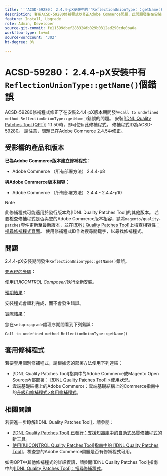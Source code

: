 ```yaml
---
title: '''ACSD-59280： 2.4.4-pX安裝中的''ReflectionUnionType：：getName()''錯誤'''
description: 套用ACSD-59280修補程式以修正Adobe Commerce問題，此問題發生在安裝2.4.4-pX版本期間發生「呼叫未定義方法ReflectionUnionType：：getName()」錯誤。
feature: Install, Upgrade
role: Admin, Developer
source-git-commit: fe11599dbef283326db029b0312ad290cde0ba0a
workflow-type: tm+mt
source-wordcount: '302'
ht-degree: 0%

---
```


# ACSD-59280： 2.4.4-pX安裝中有`ReflectionUnionType::getName()`個錯誤

ACSD-59280修補程式修正了在安裝2.4.4-pX版本期間發生`call to undefined method ReflectionUnionType::getName()`錯誤的問題。 安裝[[!DNL Quality Patches Tool (QPT)]](https://experienceleague.adobe.com/en/docs/commerce-knowledge-base/kb/announcements/commerce-announcements/magento-quality-patches-released-new-tool-to-self-serve-quality-patches) 1.1.50時，即可使用此修補程式。 修補程式ID為ACSD-59280。 請注意，問題已在Adobe Commerce 2.4.5中修正。

## 受影響的產品和版本

**已為Adobe Commerce版本建立修補程式：**

* Adobe Commerce （所有部署方法） 2.4.4-p8

**與Adobe Commerce版本相容：**

* Adobe Commerce （所有部署方法） 2.4.4 - 2.4.4-p10

>[!NOTE]
>
>此修補程式可能適用於發行版本為[!DNL Quality Patches Tool]的其他版本。 若要檢查修補程式是否與您的Adobe Commerce版本相容，請將`magento/quality-patches`套件更新至最新版本，並在[[!DNL Quality Patches Tool]上檢查相容性：搜尋修補程式頁面](https://experienceleague.adobe.com/tools/commerce-quality-patches/index.html)。 使用修補程式ID作為搜尋關鍵字，以尋找修補程式。

## 問題

2.4.4-pX安裝期間發生`ReflectionUnionType::getName()`錯誤。

<u>要再現的步驟</u>：

使用&#x200B;*[!UICONTROL Composer]*&#x200B;執行全新安裝。

<u>預期結果</u>：

安裝程式會順利完成，而不會發生錯誤。

<u>實際結果</u>：

您在`setup:upgrade`處理序期間看到下列錯誤：

`Call to undefined method ReflectionUnionType::getName()`

## 套用修補程式

若要套用個別修補程式，請根據您的部署方法使用下列連結：

* [!DNL Quality Patches Tool]指南中的Adobe Commerce或Magento Open Source內部部署： [[!DNL Quality Patches Tool] >使用狀況](/help/tools/quality-patches-tool/usage.md)。
* 雲端基礎結構上的Adobe Commerce：雲端基礎結構上的Commerce指南中的[升級和修補程式>套用修補程式](https://experienceleague.adobe.com/docs/commerce-cloud-service/user-guide/develop/upgrade/apply-patches.html)。

## 相關閱讀

若要進一步瞭解[!DNL Quality Patches Tool]，請參閱：

* [[!DNL Quality Patches Tool] 已發行：支援知識庫中的自助式品質修補程式](https://experienceleague.adobe.com/en/docs/commerce-knowledge-base/kb/announcements/commerce-announcements/magento-quality-patches-released-new-tool-to-self-serve-quality-patches)的新工具。
* [使用[!UICONTROL Quality Patches Tool]指南中的 [!DNL Quality Patches Tool]](/help/tools/quality-patches-tool/patches-available-in-qpt/check-patch-for-magento-issue-with-magento-quality-patches.md)，檢查您的Adobe Commerce問題是否有修補程式可用。


如需QPT中其他修補程式的詳細資訊，請參閱[!DNL Quality Patches Tool]指南中的[[!DNL Quality Patches Tool]：搜尋修補程式](https://experienceleague.adobe.com/tools/commerce-quality-patches/index.html)。

